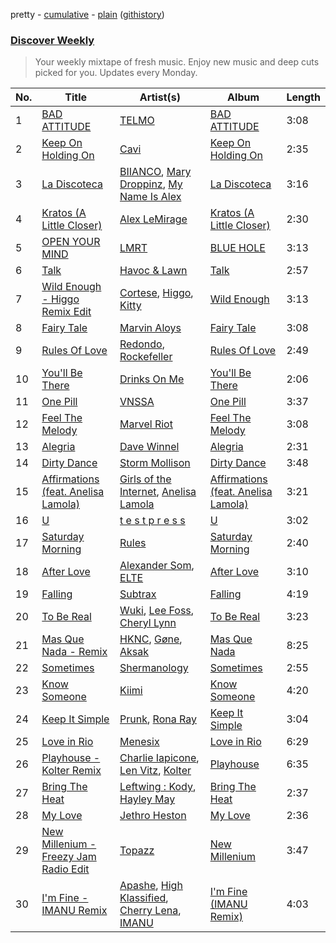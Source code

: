 pretty - [cumulative](/playlists/cumulative/Discover%20Weekly.md) - [plain](/playlists/plain/37i9dQZEVXcERLiUqU2pJX) ([githistory](https://github.githistory.xyz/vitokorn/spotify-playlist-archive/blob/master/playlists/plain/37i9dQZEVXcERLiUqU2pJX))

### [Discover Weekly](https://open.spotify.com/playlist/37i9dQZEVXcERLiUqU2pJX)

> Your weekly mixtape of fresh music. Enjoy new music and deep cuts picked for you. Updates every Monday.

| No. | Title | Artist(s) | Album | Length |
|---|---|---|---|---|
| 1 | [BAD ATTITUDE](https://open.spotify.com/track/3t3O2cReKyDweIKPPuwD59) | [TELMO](https://open.spotify.com/artist/4YKFs8g88wQ0hQzz0tHvD8) | [BAD ATTITUDE](https://open.spotify.com/album/3eUGA9GNSExLHuOeOUSepz) | 3:08 |
| 2 | [Keep On Holding On](https://open.spotify.com/track/0HmEdih1STSMlja36a2xgg) | [Cavi](https://open.spotify.com/artist/0l3pVeXR1Tq4r2jL0PjdKK) | [Keep On Holding On](https://open.spotify.com/album/16j2EP8PTltNlZz5NVfukA) | 2:35 |
| 3 | [La Discoteca](https://open.spotify.com/track/6gJQywNtkGHqMAvchQjeVo) | [BIIANCO](https://open.spotify.com/artist/4Axsf7QVnPabbam5y6NwLt), [Mary Droppinz](https://open.spotify.com/artist/4tPVnr7VB15UA9TRsie3cS), [My Name Is Alex](https://open.spotify.com/artist/1MaDqHjCtpHgPJHQz5bV2C) | [La Discoteca](https://open.spotify.com/album/4BbsMlNvp4jNA6nkAHzu6M) | 3:16 |
| 4 | [Kratos (A Little Closer)](https://open.spotify.com/track/5xblvfji6HaQl7L4OwBMsm) | [Alex LeMirage](https://open.spotify.com/artist/2fYtH8OoLTeDIicmFH9dNu) | [Kratos (A Little Closer)](https://open.spotify.com/album/5pFCMAphKik56FTRTgLgqh) | 2:30 |
| 5 | [OPEN YOUR MIND](https://open.spotify.com/track/74At6vNB2GDlnRTD4EGxls) | [LMRT](https://open.spotify.com/artist/3aQV3JqZC4qQqZjNGbozZH) | [BLUE HOLE](https://open.spotify.com/album/1V9YNxRm9FqhNqa4jHB2pY) | 3:13 |
| 6 | [Talk](https://open.spotify.com/track/1TSICts8EfB24TDlUKOBOz) | [Havoc & Lawn](https://open.spotify.com/artist/6EaFaq8NthVEQYSHSemmBv) | [Talk](https://open.spotify.com/album/14XSYsK1HWiBazZwSoUxJn) | 2:57 |
| 7 | [Wild Enough - Higgo Remix Edit](https://open.spotify.com/track/4TAVpUnG4trhGolUOjA0vv) | [Cortese](https://open.spotify.com/artist/60Fn82pTq3Z4vyJPgBjH77), [Higgo](https://open.spotify.com/artist/0f1qSxprIDtLaJfIaEJb64), [Kitty](https://open.spotify.com/artist/6ahDtngazxljB9q5ISidBl) | [Wild Enough](https://open.spotify.com/album/4brntAMuhjBkVFrxKRaDat) | 3:13 |
| 8 | [Fairy Tale](https://open.spotify.com/track/5lW0GalqLjKwC4cxSBps1S) | [Marvin Aloys](https://open.spotify.com/artist/3CCJPt2Y7WxjlW8tswCu2q) | [Fairy Tale](https://open.spotify.com/album/7oid5KfOqkXNQu8304UpsE) | 3:08 |
| 9 | [Rules Of Love](https://open.spotify.com/track/5ltPxMRV198CleQMdjwd1R) | [Redondo](https://open.spotify.com/artist/3T0HSMgUpuH1hXbT1JPwQF), [Rockefeller](https://open.spotify.com/artist/4QgLZ8nDYxhOWOAYYypKd9) | [Rules Of Love](https://open.spotify.com/album/3qEjZx7j0AXDVZC7Ce2cgm) | 2:49 |
| 10 | [You'll Be There](https://open.spotify.com/track/7lrPlOCR3zXpXR9ZNHAOkX) | [Drinks On Me](https://open.spotify.com/artist/1cIz2h3ERs72r60yw78Deu) | [You'll Be There](https://open.spotify.com/album/2m9mAypAFaG33u60S6fYWJ) | 2:06 |
| 11 | [One Pill](https://open.spotify.com/track/3C74wo9oewRgcvMj14O7Xu) | [VNSSA](https://open.spotify.com/artist/6fjbZ7zQBYEy3kvB5JL5PM) | [One Pill](https://open.spotify.com/album/7EeBTWpH1hiiL8ttysUTio) | 3:37 |
| 12 | [Feel The Melody](https://open.spotify.com/track/0h3KozKnVu57iciuH3yz9x) | [Marvel Riot](https://open.spotify.com/artist/5cI4WAoXtZwW7uz55thjkZ) | [Feel The Melody](https://open.spotify.com/album/7hogMluuOpp0wZ3q2AXgDx) | 3:08 |
| 13 | [Alegria](https://open.spotify.com/track/1WUgHCBCyORBL7xNgDagWL) | [Dave Winnel](https://open.spotify.com/artist/1K80Wcuuo13i28cVd68mxm) | [Alegria](https://open.spotify.com/album/6ORYPlWMiM54z2yQ5cPjnf) | 2:31 |
| 14 | [Dirty Dance](https://open.spotify.com/track/4VMawgqtTlOOHIoad2zPdh) | [Storm Mollison](https://open.spotify.com/artist/6GOV6moAmOS8qzIEvjKoVC) | [Dirty Dance](https://open.spotify.com/album/193hiUgLBmdwbkUAKlCoRA) | 3:48 |
| 15 | [Affirmations (feat. Anelisa Lamola)](https://open.spotify.com/track/38SHfJCoV4jdpeqX5lcn6H) | [Girls of the Internet](https://open.spotify.com/artist/5tGmvKTFVL9bGZTxtvopHE), [Anelisa Lamola](https://open.spotify.com/artist/4JQspweC9s9YK2H81Nylvi) | [Affirmations (feat. Anelisa Lamola)](https://open.spotify.com/album/60OriTct3aVri7Q1btWjRo) | 3:21 |
| 16 | [U](https://open.spotify.com/track/2uuvHEK3B5fvP3uh1hr5Ls) | [t e s t p r e s s](https://open.spotify.com/artist/4udW3rcRXEmwm706eR5h8u) | [U](https://open.spotify.com/album/1ddYjQ94ykgvsNFbKWrBI5) | 3:02 |
| 17 | [Saturday Morning](https://open.spotify.com/track/24IEGudSMPFjk1U7klc4zp) | [Rules](https://open.spotify.com/artist/3CYrfsHEf7AZRlKUvzTnpA) | [Saturday Morning](https://open.spotify.com/album/4ATp8hoJal8KklLDp96Jcu) | 2:40 |
| 18 | [After Love](https://open.spotify.com/track/33l6Z86iwW5dRN72mHduBD) | [Alexander Som](https://open.spotify.com/artist/22tboof8TJ0m7PjeuRzQeW), [ELTE](https://open.spotify.com/artist/0lJnzsWsM8QkTBEk3JYtSv) | [After Love](https://open.spotify.com/album/67DyKKtp9OgHghjMwJAizX) | 3:10 |
| 19 | [Falling](https://open.spotify.com/track/3mEs9GS31sAp3JXwewncfx) | [Subtrax](https://open.spotify.com/artist/1li6c6TniSl5U8ABWQCNAD) | [Falling](https://open.spotify.com/album/1H7NmnKr02vDurHiVpNcMC) | 4:19 |
| 20 | [To Be Real](https://open.spotify.com/track/7GpiRvevDAkR3lDH5AxNwT) | [Wuki](https://open.spotify.com/artist/6Se1y4vDcu9fVHLqdj1N3q), [Lee Foss](https://open.spotify.com/artist/44T94QQEc60Jf7kqGY6Rip), [Cheryl Lynn](https://open.spotify.com/artist/6UfoTQXaV3DuqtDVjZIxwZ) | [To Be Real](https://open.spotify.com/album/6NrGM3aH0HgQyy7UabNprK) | 3:23 |
| 21 | [Mas Que Nada - Remix](https://open.spotify.com/track/20pQwIrl04giY6lLXxHHte) | [HKNC](https://open.spotify.com/artist/1gKjVDWPEbf3aZoheemwKu), [Gøne](https://open.spotify.com/artist/2s2iFBZbzAFhR5poPqz4gY), [Aksak](https://open.spotify.com/artist/3oTt9k7gspzhVLETwYe7ix) | [Mas Que Nada](https://open.spotify.com/album/0MYq9taDDKxKOMJQYKpZnu) | 8:25 |
| 22 | [Sometimes](https://open.spotify.com/track/0cTDPvlLlj1T3WwUMzX6Uq) | [Shermanology](https://open.spotify.com/artist/4Siyzg8kWayQfPQsPSl6JI) | [Sometimes](https://open.spotify.com/album/1H1vOkQfBS8XXPCN62GG2p) | 2:55 |
| 23 | [Know Someone](https://open.spotify.com/track/0cTNeoYonQaeArcopcPt73) | [Kiimi](https://open.spotify.com/artist/3EMzfV9nhsrQWF7Ww8M74S) | [Know Someone](https://open.spotify.com/album/4pAP4YIHv1v7qrpxyhRLbf) | 4:20 |
| 24 | [Keep It Simple](https://open.spotify.com/track/4Fp3p14zeLSGF3MLAjSBUH) | [Prunk](https://open.spotify.com/artist/6FJfLfGO9X2AVNz0sFscrG), [Rona Ray](https://open.spotify.com/artist/3kirHdB9pQSMLSgLCgVp1P) | [Keep It Simple](https://open.spotify.com/album/3FETrBitCgpS9AgqEktISJ) | 3:04 |
| 25 | [Love in Rio](https://open.spotify.com/track/0Bm1cyEBRY6f7KpzIhG9yw) | [Menesix](https://open.spotify.com/artist/4g6OmxrDFvrYD0PS9Ki0fQ) | [Love in Rio](https://open.spotify.com/album/2A7sVIi7t7EiJYZdnIAXcE) | 6:29 |
| 26 | [Playhouse - Kolter Remix](https://open.spotify.com/track/15ps9LK74yxuMgAMQkYf65) | [Charlie Iapicone](https://open.spotify.com/artist/6ebLwumHRw4grlVr2KvUl7), [Len Vitz](https://open.spotify.com/artist/2Xxv5YjvB6UpozYzQHvU6X), [Kolter](https://open.spotify.com/artist/2Invsp3HSrAeJy4u7Retry) | [Playhouse](https://open.spotify.com/album/1nthSMQWNxfG4ZdTSBu55p) | 6:35 |
| 27 | [Bring The Heat](https://open.spotify.com/track/6jWloOddI8GE5qZXu7sir9) | [Leftwing : Kody](https://open.spotify.com/artist/7eYXtOjJGhrM16cK2hRmnR), [Hayley May](https://open.spotify.com/artist/1WcwbtAnG5HWNbPPK84ued) | [Bring The Heat](https://open.spotify.com/album/48oAYz2T9Iesq20OIMXNBK) | 2:37 |
| 28 | [My Love](https://open.spotify.com/track/5Vi0u7cGTcPrXk6ZOoppnp) | [Jethro Heston](https://open.spotify.com/artist/1Qj4wPnd5DKW7TXALK7Xfj) | [My Love](https://open.spotify.com/album/09zYedT6OABvIqKBuEH3zE) | 2:36 |
| 29 | [New Millenium - Freezy Jam Radio Edit](https://open.spotify.com/track/1E5MMjNmW1wu89PGPdZvcx) | [Topazz](https://open.spotify.com/artist/46Ypf6yVzj7hnEwhoe6JOg) | [New Millenium](https://open.spotify.com/album/2sIYtRB8z9CPfU6hQAgAK8) | 3:47 |
| 30 | [I'm Fine - IMANU Remix](https://open.spotify.com/track/4DHATlv5A1Gs9pMaWSHDMb) | [Apashe](https://open.spotify.com/artist/1fd3fmwlhrDl2U5wbbPQYN), [High Klassified](https://open.spotify.com/artist/4V5f0tr4dGBGUvW5HsR22O), [Cherry Lena](https://open.spotify.com/artist/0vkN6Ib0aW335dFCf4iWNo), [IMANU](https://open.spotify.com/artist/5Y7rFm0tiJTVDzGLMzz0W1) | [I'm Fine (IMANU Remix)](https://open.spotify.com/album/33VmlVoNGrFC4z2aUBtJAv) | 4:03 |